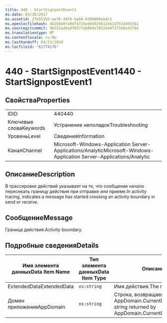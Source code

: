 ```yaml
---
title: 440 - StartSignpostEvent1
ms.date: 03/30/2017
ms.assetid: 27b551b5-ae76-49f8-bab8-6300009eb4c1
ms.openlocfilehash: 4b2b6b0fa9df4725edd4929512eb1d7534d933b1
ms.sourcegitcommit: 9b552addadfb57fab0b9e7852ed4f1f1b8a42f8e
ms.translationtype: MT
ms.contentlocale: ru-RU
ms.lasthandoff: 04/23/2019
ms.locfileid: "61774176"
---
```

# <a name="440---startsignpostevent1"></a><span data-ttu-id="d7860-102">440 - StartSignpostEvent1</span><span class="sxs-lookup"><span data-stu-id="d7860-102">440 - StartSignpostEvent1</span></span>
## <a name="properties"></a><span data-ttu-id="d7860-103">Свойства</span><span class="sxs-lookup"><span data-stu-id="d7860-103">Properties</span></span>  
  
|||  
|-|-|  
|<span data-ttu-id="d7860-104">ID</span><span class="sxs-lookup"><span data-stu-id="d7860-104">ID</span></span>|<span data-ttu-id="d7860-105">440</span><span class="sxs-lookup"><span data-stu-id="d7860-105">440</span></span>|  
|<span data-ttu-id="d7860-106">Ключевые слова</span><span class="sxs-lookup"><span data-stu-id="d7860-106">Keywords</span></span>|<span data-ttu-id="d7860-107">Устранение неполадок</span><span class="sxs-lookup"><span data-stu-id="d7860-107">Troubleshooting</span></span>|  
|<span data-ttu-id="d7860-108">Уровень</span><span class="sxs-lookup"><span data-stu-id="d7860-108">Level</span></span>|<span data-ttu-id="d7860-109">Сведения</span><span class="sxs-lookup"><span data-stu-id="d7860-109">Information</span></span>|  
|<span data-ttu-id="d7860-110">Канал</span><span class="sxs-lookup"><span data-stu-id="d7860-110">Channel</span></span>|<span data-ttu-id="d7860-111">Microsoft-Windows-Application Server-Applications/Analytic</span><span class="sxs-lookup"><span data-stu-id="d7860-111">Microsoft-Windows-Application Server-Applications/Analytic</span></span>|  
  
## <a name="description"></a><span data-ttu-id="d7860-112">Описание</span><span class="sxs-lookup"><span data-stu-id="d7860-112">Description</span></span>  
 <span data-ttu-id="d7860-113">В трассировке действий указывает на то, что сообщение начало пересекать границу действия при отправке или приеме.</span><span class="sxs-lookup"><span data-stu-id="d7860-113">In activity tracing, indicates a message has started crossing an activity boundary in send or receive.</span></span>  
  
## <a name="message"></a><span data-ttu-id="d7860-114">Сообщение</span><span class="sxs-lookup"><span data-stu-id="d7860-114">Message</span></span>  
 <span data-ttu-id="d7860-115">Граница действия.</span><span class="sxs-lookup"><span data-stu-id="d7860-115">Activity boundary.</span></span>  
  
## <a name="details"></a><span data-ttu-id="d7860-116">Подробные сведения</span><span class="sxs-lookup"><span data-stu-id="d7860-116">Details</span></span>  
  
|<span data-ttu-id="d7860-117">Имя элемента данных</span><span class="sxs-lookup"><span data-stu-id="d7860-117">Data Item Name</span></span>|<span data-ttu-id="d7860-118">Тип элемента данных</span><span class="sxs-lookup"><span data-stu-id="d7860-118">Data Item Type</span></span>|<span data-ttu-id="d7860-119">Описание</span><span class="sxs-lookup"><span data-stu-id="d7860-119">Description</span></span>|  
|--------------------|--------------------|-----------------|  
|<span data-ttu-id="d7860-120">ExtendedData</span><span class="sxs-lookup"><span data-stu-id="d7860-120">ExtendedData</span></span>|`xs:string`|<span data-ttu-id="d7860-121">Имя действия.</span><span class="sxs-lookup"><span data-stu-id="d7860-121">The name of the activity.</span></span>|  
|<span data-ttu-id="d7860-122">Домен приложения</span><span class="sxs-lookup"><span data-stu-id="d7860-122">AppDomain</span></span>|`xs:string`|<span data-ttu-id="d7860-123">Строка, возвращаемая AppDomain.CurrentDomain.FriendlyName.</span><span class="sxs-lookup"><span data-stu-id="d7860-123">The string returned by AppDomain.CurrentDomain.FriendlyName.</span></span>|
